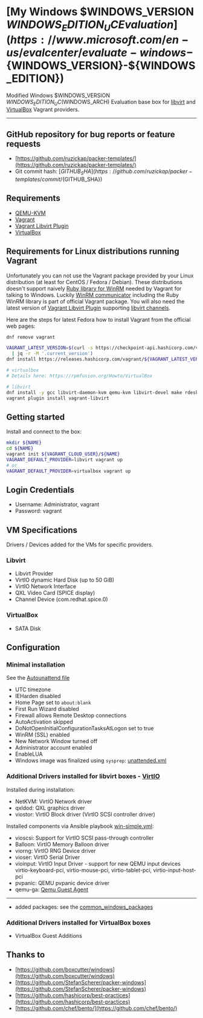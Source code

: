 # [My Windows $WINDOWS_VERSION ${WINDOWS_EDITION_UC} Evaluation](https://www.microsoft.com/en-us/evalcenter/evaluate-windows-${WINDOWS_VERSION}-${WINDOWS_EDITION})

Modified Windows $WINDOWS_VERSION ${WINDOWS_EDITION_UC} ($WINDOWS_ARCH) Evaluation
base box for [libvirt](https://github.com/vagrant-libvirt/vagrant-libvirt)
and [VirtualBox](https://www.vagrantup.com/docs/virtualbox/) Vagrant providers.

---

## GitHub repository for bug reports or feature requests

* [https://github.com/ruzickap/packer-templates/](https://github.com/ruzickap/packer-templates/)
* Git commit hash: [${GITHUB_SHA}](https://github.com/ruzickap/packer-templates/commit/${GITHUB_SHA})

## Requirements

* [QEMU-KVM](https://en.wikibooks.org/wiki/QEMU/Installing_QEMU)
* [Vagrant](https://www.vagrantup.com/downloads.html)
* [Vagrant Libvirt Plugin](https://github.com/pradels/vagrant-libvirt#installation)
* [VirtualBox](https://www.virtualbox.org/)

## Requirements for Linux distributions running Vagrant

Unfortunately you can not use the Vagrant package provided by your Linux
distribution (at least for CentOS / Fedora / Debian).
These distributions doesn't support naively [Ruby library for WinRM](https://github.com/WinRb/WinRM)
needed by Vagrant for talking to Windows.
Luckily [WinRM communicator](https://github.com/mitchellh/vagrant/tree/master/plugins/communicators/winrm)
including the Ruby WinRM library is part of official Vagrant package.
You will also need the latest version of [Vagrant Libvirt Plugin](https://github.com/pradels/vagrant-libvirt#installation)
supporting [libvirt channels](https://libvirt.org/formatdomain.html#elementCharChannel).

Here are the steps for latest Fedora how to install Vagrant from the official
web pages:

```bash
dnf remove vagrant

VAGRANT_LATEST_VERSION=$(curl -s https://checkpoint-api.hashicorp.com/v1/check/vagrant\
  | jq -r -M '.current_version')
dnf install https://releases.hashicorp.com/vagrant/${VAGRANT_LATEST_VERSION}/vagrant_${VAGRANT_LATEST_VERSION}_x86_64.rpm

# virtualbox
# Details here: https://rpmfusion.org/Howto/VirtualBox

# libvirt
dnf install -y gcc libvirt-daemon-kvm qemu-kvm libvirt-devel make rdesktop
vagrant plugin install vagrant-libvirt
```

## Getting started

Install and connect to the box:

```bash
mkdir ${NAME}
cd ${NAME}
vagrant init ${VAGRANT_CLOUD_USER}/${NAME}
VAGRANT_DEFAULT_PROVIDER=libvirt vagrant up
# or
VAGRANT_DEFAULT_PROVIDER=virtualbox vagrant up
```

## Login Credentials

* Username: Administrator, vagrant
* Password: vagrant

## VM Specifications

Drivers / Devices added for the VMs for specific providers.

### Libvirt

* Libvirt Provider
* VirtIO dynamic Hard Disk (up to 50 GiB)
* VirtIO Network Interface
* QXL Video Card (SPICE display)
* Channel Device (com.redhat.spice.0)

### VirtualBox

* SATA Disk

## Configuration

### Minimal installation

See the [Autounattend file](https://github.com/ruzickap/packer-templates/blob/master/http/windows-${WINDOWS_VERSION}/Autounattend.xml)

* UTC timezone
* IEHarden disabled
* Home Page set to `about:blank`
* First Run Wizard disabled
* Firewall allows Remote Desktop connections
* AutoActivation skipped
* DoNotOpenInitialConfigurationTasksAtLogon set to true
* WinRM (SSL) enabled
* New Network Window turned off
* Administrator account enabled
* EnableLUA
* Windows image was finalized using `sysprep`: [unattended.xml](https://github.com/ruzickap/packer-templates/blob/master/scripts/win-common/unattend.xml)

### Additional Drivers installed for libvirt boxes - [VirtIO](https://fedoraproject.org/wiki/Windows_Virtio_Drivers)

Installed during installation:

* NetKVM: VirtIO Network driver
* qxldod: QXL graphics driver
* viostor: VirtIO Block driver (VirtIO SCSI controller driver)

Installed components via Ansible playbook [win-simple.yml](https://github.com/ruzickap/packer-templates/blob/master/ansible/win-simple.yml):

* vioscsi: Support for VirtIO SCSI pass-through controller
* Balloon: VirtIO Memory Balloon driver
* viorng: VirtIO RNG Device driver
* vioser: VirtIO Serial Driver
* vioinput: VirtIO Input Driver - support for new QEMU input devices
  virtio-keyboard-pci, virtio-mouse-pci, virtio-tablet-pci,
  virtio-input-host-pci
* pvpanic: QEMU pvpanic device driver
* qemu-ga: [Qemu Guest Agent](http://wiki.libvirt.org/page/Qemu_guest_agent)

---

* added packages: see the [common_windows_packages](https://github.com/ruzickap/ansible-role-my_common_defaults/blob/master/vars/Windows.yml)

### Additional Drivers installed for VirtualBox boxes

* VirtualBox Guest Additions

## Thanks to

* [https://github.com/boxcutter/windows](https://github.com/boxcutter/windows)
* [https://github.com/StefanScherer/packer-windows](https://github.com/StefanScherer/packer-windows)
* [https://github.com/hashicorp/best-practices](https://github.com/hashicorp/best-practices)
* [https://github.com/chef/bento/](https://github.com/chef/bento/)
